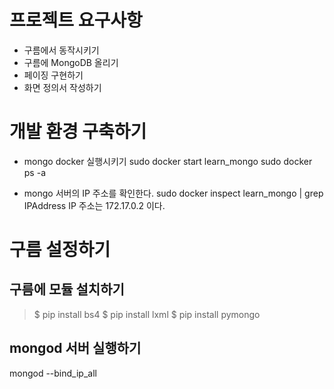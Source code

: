 # 프로젝트 요구사항

* 구름에서 동작시키기
* 구름에 MongoDB 올리기
* 페이징 구현하기
* 화면 정의서 작성하기


# 개발 환경 구축하기

* mongo docker 실행시키기
sudo docker start learn_mongo
sudo docker ps -a

* mongo 서버의 IP 주소를 확인한다.
sudo docker inspect learn_mongo | grep IPAddress
IP 주소는 172.17.0.2 이다.

# 구름 설정하기

## 구름에 모듈 설치하기

> $ pip install bs4
> $ pip install lxml
> $ pip install pymongo

## mongod 서버 실행하기
mongod --bind_ip_all

